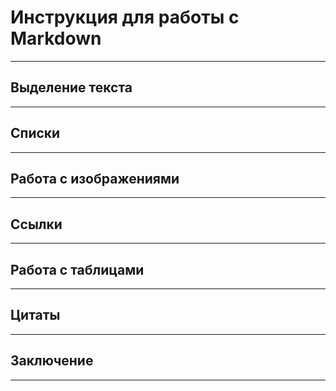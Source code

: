 # Инструкция для работы с Markdown
---
## Выделение текста
---
## Списки
---
## Работа с изображениями
---
## Ссылки
---
## Работа с таблицами
---
## Цитаты
---
## Заключение
---